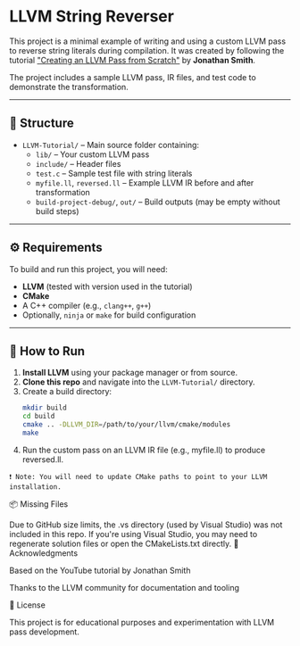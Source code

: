 # LLVM String Reverser

This project is a minimal example of writing and using a custom LLVM pass to reverse string literals during compilation. It was created by following the tutorial ["Creating an LLVM Pass from Scratch"](https://www.youtube.com/watch?v=zlD2MpU7XIw) by **Jonathan Smith**.

The project includes a sample LLVM pass, IR files, and test code to demonstrate the transformation.

---

## 📁 Structure

- `LLVM-Tutorial/` – Main source folder containing:
  - `lib/` – Your custom LLVM pass
  - `include/` – Header files
  - `test.c` – Sample test file with string literals
  - `myfile.ll`, `reversed.ll` – Example LLVM IR before and after transformation
  - `build-project-debug/`, `out/` – Build outputs (may be empty without build steps)

---

## ⚙️ Requirements

To build and run this project, you will need:

- **LLVM** (tested with version used in the tutorial)
- **CMake**
- A C++ compiler (e.g., `clang++`, `g++`)
- Optionally, `ninja` or `make` for build configuration

---

## 🚀 How to Run

1. **Install LLVM** using your package manager or from source.
2. **Clone this repo** and navigate into the `LLVM-Tutorial/` directory.
3. Create a build directory:
   ```bash
   mkdir build
   cd build
   cmake .. -DLLVM_DIR=/path/to/your/llvm/cmake/modules
   make
  4. Run the custom pass on an LLVM IR file (e.g., myfile.ll) to produce reversed.ll.

    ❗ Note: You will need to update CMake paths to point to your LLVM installation.

📦 Missing Files

Due to GitHub size limits, the .vs directory (used by Visual Studio) was not included in this repo. If you're using Visual Studio, you may need to regenerate solution files or open the CMakeLists.txt directly.
🙏 Acknowledgments

  Based on the YouTube tutorial by Jonathan Smith

  Thanks to the LLVM community for documentation and tooling

📜 License

This project is for educational purposes and experimentation with LLVM pass development.
